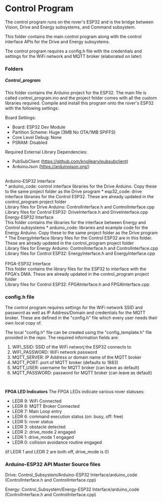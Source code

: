 # Control Program
The control program runs on the rover's ESP32 and is the bridge between Vision, Drive and Energy subsystems, and Command subsystem. 

This folder contains the main control program along with the control interface APIs for the Drive and Energy subsystems. 

The control program requires a config.h file with the credentials and settings for the WiFi network and MQTT broker (elaborated on later)

### Folders
##### Control_program
This folder contains the Arduino project for the ESP32. The main file is called control_program.ino and the project folder comes with all the custom libraries required. Compile and install this program onto the rover's ESP32 with the following settings:  

Board Settings:
* Board: ESP32 Dev Module
* Partition Scheme: Huge (3MB No OTA/1MB SPIFFS)
* Core Level Debug: None
* PSRAM: Disabled

Required External Library Dependencies:
* PubSubClient (https://github.com/knolleary/pubsubclient)
* ArduinoJson (https://arduinojson.org/)
<br>
Arduino-ESP32 Interface <br>
* arduino_code: control interface libraries for the Drive Arduino. Copy these to the same project folder as the Drive program
* esp32_code: drive interface libraries for the Control ESP32. These are already updated in the control_program project folder 
<br>
Library files for Drive Arduino: ControlInterface.h and ControlInterface.cpp<br>
Library files for Control ESP32: DriveInterface.h and DriveInterface.cpp
<br>
Energy-ESP32 Interface <br>
This folder contains the libraries for the interface between Energy and Control subsystems
* arduino_code: libraries and ecample code for the Energy Arduino. Copy these to the same project folder as the Drive program 
* The EnergyInterface library files for the Control ESP32 are in this folder. These are already updated in the control_program project folder
<br>
Library files for Energy Arduino: ControlInterface.h and ControlInterface.cpp<br>
Library files for Control ESP32: EnergyInterface.h and EnergyInterface.cpp
<br>

<br>
FPGA-ESP32 Interface <br>
This folder contains the library files for the ESP32 to interface with the FPGA's DMA. These are already updated in the control_program project folder
<br>
Library files for Control ESP32: FPGAInterface.h and FPGAInterface.cpp
<br>

### config.h file
The control program requires settings for the WiFi network SSID and password as well as IP Address/Domain and credentials for the MQTT broker. These are defined in the "config.h" file which every user needs their own local copy of. 

The local "config.h" file can be created using the "config_template.h" file provided in the repo. The required information fields are: 
1) WIFI_SSID: SSID of the WiFi networj the ESP32 connects to
2) WIFI_PASSWORD: WiFi network password 
3) MQTT_SERVER: IP Address or domain name of the MQTT broker
4) MQTT_PORT: port of MQTT broker (defaults to 1883)
5) MQTT_USER: username for MQTT broker (can leave as default)
6) MQTT_PASSWORD: password for MQTT broker (can leave as default)
<br>

**FPGA LED Indicators**
The FPGA LEDs indicate various rover statuses: 
* LEDR 9: WiFi Connected
* LEDR 8: MQTT Broker Connected
* LEDR 7: Main Loop entry
* LEDR 6: command execution status (on: busy, off: free)
* LEDR 5: rover status
* LEDR 3: obstacle detected
* LEDR 2: drive_mode 2 engaged
* LEDR 1: drive_mode 1 engaged
* LEDR 0: collision avoidance routine engaged

(if LEDR 1 and LEDR 2 are both off, drive_mode is 0)
<br>
### Arduino-ESP32 API Master Source files
Drive: Control_Subsystem/Arduino-ESP32 Interface/arduino_code (ControlInterface.h and ControlInterface.cpp)

Energy: Control_Subsystem/Energy-ESP32 Interface/arduino_code (ControlInterface.h and ControlInterface.cpp)